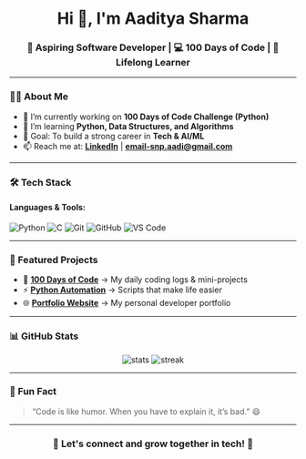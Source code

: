 <h1 align="center">Hi 👋, I'm Aaditya Sharma</h1>
<h3 align="center">🚀 Aspiring Software Developer | 💻 100 Days of Code | 🌱 Lifelong Learner</h3>

---

### 👨‍💻 About Me
- 🔭 I’m currently working on **100 Days of Code Challenge (Python)**
- 🌱 I’m learning **Python, Data Structures, and Algorithms**
- 🎯 Goal: To build a strong career in **Tech & AI/ML**
- 📫 Reach me at: **[LinkedIn](https://www.linkedin.com/in/aadi1221)** | **email-snp.aadi@gmail.com**

---

### 🛠️ Tech Stack
#### Languages & Tools:
![Python](https://img.shields.io/badge/Python-3776AB?style=for-the-badge&logo=python&logoColor=white)
![C](https://img.shields.io/badge/C-A8B9CC?style=for-the-badge&logo=c&logoColor=white)
![Git](https://img.shields.io/badge/Git-F05032?style=for-the-badge&logo=git&logoColor=white)
![GitHub](https://img.shields.io/badge/GitHub-181717?style=for-the-badge&logo=github&logoColor=white)
![VS Code](https://img.shields.io/badge/VSCode-0078D4?style=for-the-badge&logo=visual%20studio%20code&logoColor=white)

---

### 📂 Featured Projects
- 📘 [**100 Days of Code**](https://github.com/Aaditya-sharm/100-Days-of-Code) → My daily coding logs & mini-projects  
- ⚡ [**Python Automation**](https://github.com/Aaditya-sharm/Python-Automation) → Scripts that make life easier  
- 🌐 [**Portfolio Website**](https://github.com/Aaditya-sharm/Portfolio) → My personal developer portfolio  

---

### 📊 GitHub Stats
<p align="center">
  <img src="https://github-readme-stats.vercel.app/api?username=Aaditya-sharm&show_icons=true&theme=tokyonight" alt="stats" />
  <img src="https://github-readme-streak-stats.herokuapp.com/?user=Aaditya-sharm&theme=tokyonight" alt="streak" />
</p>

---

### 🌟 Fun Fact
> “Code is like humor. When you have to explain it, it’s bad.” 😄

---

<h3 align="center">🚀 Let's connect and grow together in tech! 🚀</h3>
